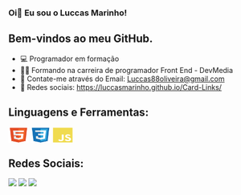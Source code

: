 ### Oi👋 Eu sou o Luccas Marinho!
## Bem-vindos ao meu GitHub.

- :computer: Programador em formação
- :man_student: Formando na carreira de programador Front End - DevMedia
- 💬 Contate-me através do Email: Luccas88oliveira@gmail.com
- :iphone: Redes sociais: https://luccasmarinho.github.io/Card-Links/


 ## Linguagens e Ferramentas:

 <img align="center" alt="Rafa-HTML" height="30" width="40" src="https://raw.githubusercontent.com/devicons/devicon/master/icons/html5/html5-original.svg"> <img align="center" alt="Rafa-CSS" height="30" width="40" src="https://raw.githubusercontent.com/devicons/devicon/master/icons/css3/css3-original.svg"> <img align="center" alt="Rafa-Js" height="30" width="40" src="https://raw.githubusercontent.com/devicons/devicon/master/icons/javascript/javascript-plain.svg">

## Redes Sociais: 
<a href="https://www.youtube.com/channel/UCSZ1WlC1mJrZE2aQPYQprTg" target="_blank"><img src="https://img.shields.io/badge/YouTube-FF0000?style=for-the-badge&logo=youtube&logoColor=white" target="_blank"></a>  <a href="https://instagram.com/luccas.marinho" target="_blank"><img src="https://img.shields.io/badge/-Instagram-%23E4405F?style=for-the-badge&logo=instagram&logoColor=white" target="_blank"></a> <a href="https://www.linkedin.com/in/luccas-marinho-2977b5271/" target="_blank"><img src="https://img.shields.io/badge/-LinkedIn-%230077B5?style=for-the-badge&logo=linkedin&logoColor=white" target="_blank"></a> 

